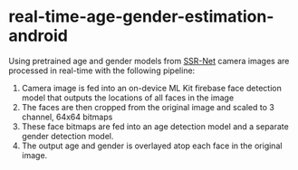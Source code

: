 # real-time-age-gender-estimation-android

Using pretrained age and gender models from [SSR-Net](https://github.com/shamangary/SSR-Net) camera images are processed in real-time with the following pipeline:

1. Camera image is fed into an on-device ML Kit firebase face detection model that outputs the locations of all faces in the image
2. The faces are then cropped from the original image and scaled to 3 channel, 64x64 bitmaps
3. These face bitmaps are fed into an age detection model and a separate gender detection model.
4. The output age and gender is overlayed atop each face in the original image.
